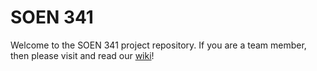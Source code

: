 # SOEN 341

Welcome to the SOEN 341 project repository. If you are a team member, then please visit and read our [wiki](https://github.com/ddayguerrero/soen341/wiki)!
